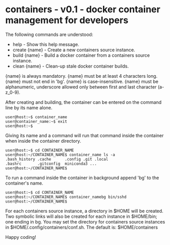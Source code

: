 # containers - v0.1 - docker container management for developers

The following commands are understood:
- help          - Show this help message.
- create {name} - Create a new containers source instance.
- build {name}  - Build a docker container from a containers source instance.
- clean {name}  - Clean-up stale docker container builds.

{name} is always mandatory.
{name} must be at least 4 characters long.
{name} must not end in 'bg'.
{name} is case-insensitive.
{name} must be alphanumeric, underscore allowed only between first and last character (a-z_0-9).

After creating and building, the container can be entered on the command line by its name alone.

```
user@host:~$ container_name
user@container_name:~$ exit
user@host:~$
```

Giving its name and a command will run that command inside the container when inside the container directory.

```
user@host:~$ cd CONTAINER_NAME
user@host:~/CONTAINER_NAME$ container_name ls -a
.bash_history .cache      .config .git .local
.bashrc       .gitconfig  miniconda3 ...
user@host:~/CONTAINER_NAME$
```

To run a command inside the container in background append 'bg' to the container's name.

```
user@host:~$ cd CONTAINER_NAME
user@host:~/CONTAINER_NAME$ container_namebg bin/sshd
user@host:~/CONTAINER_NAME$
```

For each containers source instance, a directory in $HOME will be created.
Two symbolic links will also be created for each instance in $HOME/bin; one ending in bg.
You may set the directory for containers source instances in $HOME/.config/containers/conf.sh.
The default is: $HOME/containers

Happy coding!
